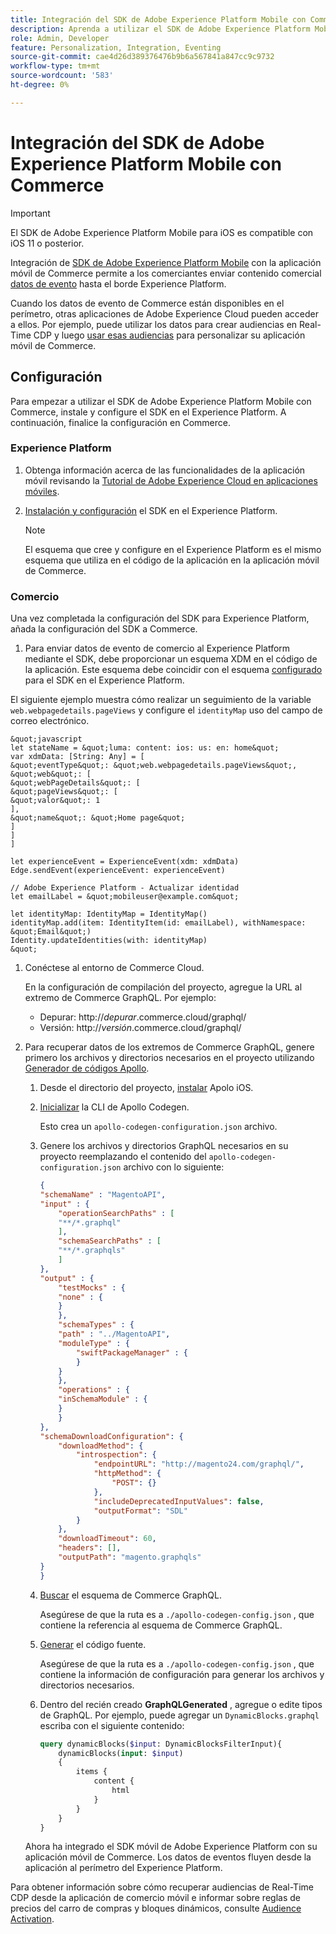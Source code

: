 ```yaml
---
title: Integración del SDK de Adobe Experience Platform Mobile con Commerce
description: Aprenda a utilizar el SDK de Adobe Experience Platform Mobile con su tienda de comercio personalizada o sin encabezado.
role: Admin, Developer
feature: Personalization, Integration, Eventing
source-git-commit: cae4d26d389376476b9b6a567841a847cc9c9732
workflow-type: tm+mt
source-wordcount: '583'
ht-degree: 0%

---
```


# Integración del SDK de Adobe Experience Platform Mobile con Commerce

>[!IMPORTANT]
>
>El SDK de Adobe Experience Platform Mobile para iOS es compatible con iOS 11 o posterior.

Integración de [SDK de Adobe Experience Platform Mobile](https://developer.adobe.com/client-sdks/documentation/) con la aplicación móvil de Commerce permite a los comerciantes enviar contenido comercial  [datos de evento](events.md) hasta el borde Experience Platform.

Cuando los datos de evento de Commerce están disponibles en el perímetro, otras aplicaciones de Adobe Experience Cloud pueden acceder a ellos. Por ejemplo, puede utilizar los datos para crear audiencias en Real-Time CDP y luego [usar esas audiencias](https://experienceleague.adobe.com/docs/commerce-admin/customers/audience-activation.html) para personalizar su aplicación móvil de Commerce.

## Configuración

Para empezar a utilizar el SDK de Adobe Experience Platform Mobile con Commerce, instale y configure el SDK en el Experience Platform. A continuación, finalice la configuración en Commerce.

### Experience Platform

1. Obtenga información acerca de las funcionalidades de la aplicación móvil revisando la [Tutorial de Adobe Experience Cloud en aplicaciones móviles](https://experienceleague.adobe.com/docs/platform-learn/implement-mobile-sdk/overview.html).

1. [Instalación y configuración](https://developer.adobe.com/client-sdks/documentation/getting-started/) el SDK en el Experience Platform.

   >[!NOTE]
   >
   >El esquema que cree y configure en el Experience Platform es el mismo esquema que utiliza en el código de la aplicación en la aplicación móvil de Commerce.

### Comercio

Una vez completada la configuración del SDK para Experience Platform, añada la configuración del SDK a Commerce.

1. Para enviar datos de evento de comercio al Experience Platform mediante el SDK, debe proporcionar un esquema XDM en el código de la aplicación. Este esquema debe coincidir con el esquema [configurado](https://developer.adobe.com/client-sdks/documentation/getting-started/set-up-schemas-and-datasets/) para el SDK en el Experience Platform.

El siguiente ejemplo muestra cómo realizar un seguimiento de la variable `web.webpagedetails.pageViews` y configure el `identityMap` uso del campo de correo electrónico.

    &quot;javascript
    let stateName = &quot;luma: content: ios: us: en: home&quot;
    var xdmData: [String: Any] = [
    &quot;eventType&quot;: &quot;web.webpagedetails.pageViews&quot;,
    &quot;web&quot;: [
    &quot;webPageDetails&quot;: [
    &quot;pageViews&quot;: [
    &quot;valor&quot;: 1
    ],
    &quot;name&quot;: &quot;Home page&quot;
    ]
    ]
    ]
    
    let experienceEvent = ExperienceEvent(xdm: xdmData)
    Edge.sendEvent(experienceEvent: experienceEvent)
    
    // Adobe Experience Platform - Actualizar identidad
    let emailLabel = &quot;mobileuser@example.com&quot;
    
    let identityMap: IdentityMap = IdentityMap()
    identityMap.add(item: IdentityItem(id: emailLabel), withNamespace: &quot;Email&quot;)
    Identity.updateIdentities(with: identityMap)
    &quot;

1. Conéctese al entorno de Commerce Cloud.

   En la configuración de compilación del proyecto, agregue la URL al extremo de Commerce GraphQL. Por ejemplo:

   - Depurar: http://_depurar_.commerce.cloud/graphql/
   - Versión: http://_versión_.commerce.cloud/graphql/

1. Para recuperar datos de los extremos de Commerce GraphQL, genere primero los archivos y directorios necesarios en el proyecto utilizando [Generador de códigos Apollo](https://www.apollographql.com/docs/ios/).

   1. Desde el directorio del proyecto, [instalar](https://www.apollographql.com/docs/ios/get-started#1-install-the-apollo-frameworks) Apolo iOS.

   1. [Inicializar](https://www.apollographql.com/docs/ios/code-generation/codegen-cli/#initialize) la CLI de Apollo Codegen.

      Esto crea un `apollo-codegen-configuration.json` archivo.

   1. Genere los archivos y directorios GraphQL necesarios en su proyecto reemplazando el contenido del `apollo-codegen-configuration.json` archivo con lo siguiente:

      ```json
      {
      "schemaName" : "MagentoAPI",
      "input" : {
          "operationSearchPaths" : [
          "**/*.graphql"
          ],
          "schemaSearchPaths" : [
          "**/*.graphqls"
          ]
      },
      "output" : {
          "testMocks" : {
          "none" : {
          }
          },
          "schemaTypes" : {
          "path" : "../MagentoAPI",
          "moduleType" : {
              "swiftPackageManager" : {
              }
          }
          },
          "operations" : {
          "inSchemaModule" : {
          }
          }
      },
      "schemaDownloadConfiguration": {
          "downloadMethod": {
              "introspection": {
                  "endpointURL": "http://magento24.com/graphql/",
                  "httpMethod": {
                      "POST": {}
                  },
                  "includeDeprecatedInputValues": false,
                  "outputFormat": "SDL"
              }
          },
          "downloadTimeout": 60,
          "headers": [],
          "outputPath": "magento.graphqls"
      }
      }
      ```

   1. [Buscar](https://www.apollographql.com/docs/ios/code-generation/codegen-cli/#fetch-schema) el esquema de Commerce GraphQL.

      Asegúrese de que la ruta es a `./apollo-codegen-config.json` , que contiene la referencia al esquema de Commerce GraphQL.

   1. [Generar](https://www.apollographql.com/docs/ios/code-generation/codegen-cli/#generate) el código fuente.

      Asegúrese de que la ruta es a `./apollo-codegen-config.json` , que contiene la información de configuración para generar los archivos y directorios necesarios.

   1. Dentro del recién creado **GraphQLGenerated** , agregue o edite tipos de GraphQL. Por ejemplo, puede agregar un `DynamicBlocks.graphql` escriba con el siguiente contenido:

      ```graphql
      query dynamicBlocks($input: DynamicBlocksFilterInput){
          dynamicBlocks(input: $input)
          {
              items {
                  content {
                      html
                  }
              }
          }
      }
      ```

   Ahora ha integrado el SDK móvil de Adobe Experience Platform con su aplicación móvil de Commerce. Los datos de eventos fluyen desde la aplicación al perímetro del Experience Platform.

Para obtener información sobre cómo recuperar audiencias de Real-Time CDP desde la aplicación de comercio móvil e informar sobre reglas de precios del carro de compras y bloques dinámicos, consulte [Audience Activation](https://experienceleague.adobe.com/docs/commerce-admin/customers/audience-activation.html).
